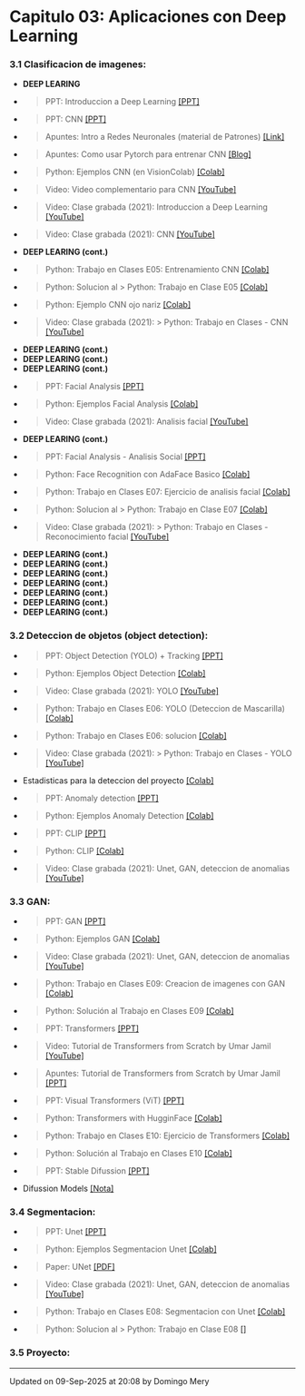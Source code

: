 
# Capitulo 03: Aplicaciones con Deep Learning
### 3.1 Clasificacion de imagenes:
* **DEEP LEARING** 
* > PPT: Introduccion a Deep Learning [[PPT]](CV03_Introduccion.pptx)
* > PPT: CNN [[PPT]](https://github.com/domingomery/vision/blob/master/clases/Cap03_DeepLearning/presentations/CV03_CNN.pptx)
* > Apuntes: Intro a Redes Neuronales (material de Patrones) [[Link]](https://github.com/domingomery/patrones?tab=readme-ov-file#clase-20-ma-27-may-2025)
* > Apuntes: Como usar Pytorch para entrenar CNN [[Blog]](https://medium.com/thecyphy/train-cnn-model-with-pytorch-21dafb918f48)
* > Python: Ejemplos CNN (en VisionColab) [[Colab]](https://github.com/domingomery/visioncolab#-image-classification)
* > Video: Video complementario para CNN [[YouTube]](https://youtu.be/cN_X4-0D1wg)
* > Video: Clase grabada (2021): Introduccion a Deep Learning [[YouTube]](https://youtu.be/tRQfQln8ZXQ)
* > Video: Clase grabada (2021): CNN [[YouTube]](https://youtu.be/RopqLlyndlU)
* **DEEP LEARING (cont.)** 
* > Python: Trabajo en Clases E05: Entrenamiento CNN [[Colab]](https://colab.research.google.com/drive/xxxx)
* > Python: Solucion al > Python: Trabajo en Clase E05 [[Colab]](https://colab.research.google.com/drive/xxxx)
* > Python: Ejemplo CNN ojo nariz [[Colab]](https://drive.google.com/file/d/1zXkffKtspfIrLIdxLeEGx0uxeSnyd0B-/view?usp=sharing)
* > Video: Clase grabada (2021): > Python: Trabajo en Clases - CNN [[YouTube]](https://youtu.be/yD4T5rPJ9hE)
* **DEEP LEARING (cont.)** 
* **DEEP LEARING (cont.)** 
* **DEEP LEARING (cont.)** 
* > PPT: Facial Analysis [[PPT]](https://www.dropbox.com/s/k45nta3dn02vxpe/2021_AnalisisFacial_Teaching.pptx?dl=0)
* > Python: Ejemplos Facial Analysis [[Colab]](https://github.com/domingomery/visioncolab#-facial-analysis)
* > Video: Clase grabada (2021): Analisis facial [[YouTube]](https://youtu.be/GBeisP4GBz8)
* **DEEP LEARING (cont.)** 
* > PPT: Facial Analysis - Analisis Social [[PPT]](https://www.dropbox.com/s/riu9yvy659ut4x5/2022-FacialAnalysis-Social.pptx?dl=0)
* > Python: Face Recognition con AdaFace Basico [[Colab]](https://colab.research.google.com/drive/1gPxbtx0Ueqc3fSSNFGWhDULxDSajxrfZ)
* > Python: Trabajo en Clases E07: Ejercicio de analisis facial [[Colab]](https://colab.research.google.com/drive/xxxxx)
* > Python: Solucion al > Python: Trabajo en Clase E07 [[Colab]](https://colab.research.google.com/drive/ossso)
* > Video: Clase grabada (2021): > Python: Trabajo en Clases - Reconocimiento facial [[YouTube]](https://youtu.be/18U_41kq3N8)
* **DEEP LEARING (cont.)** 
* **DEEP LEARING (cont.)** 
* **DEEP LEARING (cont.)** 
* **DEEP LEARING (cont.)** 
* **DEEP LEARING (cont.)** 
* **DEEP LEARING (cont.)** 
* **DEEP LEARING (cont.)** 
### 3.2 Deteccion de objetos (object detection):
* > PPT: Object Detection (YOLO) + Tracking [[PPT]](https://github.com/domingomery/vision/blob/master/clases/Cap03_DeepLearning/presentations/CV03_ObjectDetection.pptx)
* > Python: Ejemplos Object Detection [[Colab]](https://colab.research.google.com/drive/1in7c2qcudM6hIgYkjLpRcNsY4_c4tU9X)
* > Video: Clase grabada (2021): YOLO [[YouTube]](https://youtu.be/-VcyIt0p7bA)
* > Python: Trabajo en Clases E06: YOLO (Deteccion de Mascarilla) [[Colab]](https://colab.research.google.com/drive/xxxxxx)
* > Python: Trabajo en Clases E06: solucion [[Colab]](https://colab.research.google.com/drive/xxxxxx)
* > Video: Clase grabada (2021): > Python: Trabajo en Clases - YOLO [[YouTube]](https://youtu.be/yqOI0lKAJ_w)
* Estadisticas para la deteccion del proyecto [[Colab]](https://colab.research.google.com/drive/1LDH79rK_BF9ZmYksOZ1iizWfNwJ0hsPr)
* > PPT: Anomaly detection [[PPT]](https://github.com/domingomery/vision/blob/master/clases/Cap03_DeepLearning/presentations/CV03_AnomalyDetection.pptx)
* > Python: Ejemplos Anomaly Detection [[Colab]](https://colab.research.google.com/drive/14pSLbxh8ogFDCV2IjzQbVDMFXBb7aG4i)
* > PPT: CLIP [[PPT]](https://github.com/domingomery/vision/blob/master/clases/Cap03_DeepLearning/presentations/CV03_CLIP.pptx)
* > Python: CLIP [[Colab]](https://drive.google.com/file/d/1gc58fR9cE1G1Uszu63P_9WnuHJx9-kKL)
* > Video: Clase grabada (2021): Unet, GAN, deteccion de anomalias [[YouTube]](https://youtu.be/5Y9UprUtlfg)
### 3.3 GAN:
* > PPT: GAN [[PPT]](https://github.com/domingomery/vision/blob/master/clases/Cap03_DeepLearning/presentations/CV03_GAN.pptx)
* > Python: Ejemplos GAN [[Colab]](https://github.com/domingomery/visioncolab#-generative-adversarial-network-gan)
* > Video: Clase grabada (2021): Unet, GAN, deteccion de anomalias [[YouTube]](https://youtu.be/5Y9UprUtlfg)
* > Python: Trabajo en Clases E09: Creacion de imagenes con GAN [[Colab]](https://colab.research.google.com/drive/xxxxxx)
* > Python: Solución al Trabajo en Clases E09 [[Colab]](https://colab.research.google.com/drive/xxxxxx)
* > PPT: Transformers [[PPT]](https://github.com/domingomery/vision/blob/master/clases/Cap03_DeepLearning/presentations/CV03_Transformers.pptx)
* > Video: Tutorial de Transformers from Scratch by Umar Jamil [[YouTube]](https://youtu.be/bCz4OMemCcA)
* > Apuntes: Tutorial de Transformers from Scratch by Umar Jamil [[PPT]](https://github.com/domingomery/vision/blob/master/clases/Cap03_DeepLearning/presentations/CV03_Diagrams_V2_Transformers.pdf)
* > PPT: Visual Transformers (ViT) [[PPT]](https://github.com/domingomery/vision/blob/master/clases/Cap03_DeepLearning/presentations/CV03_VisualTransformers.pptx)
* > Python: Transformers with HugginFace [[Colab]](https://drive.google.com/file/d/1dKyjqNNgulTdObwSxyXJpaLq1RCZ-SrZ/view)
* > Python: Trabajo en Clases E10: Ejercicio de Transformers [[Colab]](https://colab.research.google.com/drive/xxxxx)
* > Python: Solución al Trabajo en Clases E10 [[Colab]](https://colab.research.google.com/drive/xxxxx)
* > PPT: Stable Difussion [[PPT]](https://github.com/domingomery/vision/blob/master/clases/Cap03_DeepLearning/presentations/CV03_StableDiffusion.pptx)
* Difussion Models [[Nota]](https://www.superannotate.com/blog/diffusion-models)
### 3.4 Segmentacion:
* > PPT: Unet [[PPT]](https://github.com/domingomery/vision/blob/master/clases/Cap03_DeepLearning/presentations/CV03_UNet.pptx)
* > Python: Ejemplos Segmentacion Unet [[Colab]](https://colab.research.google.com/drive/1DA1zOxQnhp9Lae7yIROa5rLV7aMNT0mn)
* > Paper: UNet [[PDF]](https://arxiv.org/pdf/1505.04597.pdf)
* > Video: Clase grabada (2021): Unet, GAN, deteccion de anomalias [[YouTube]](https://youtu.be/5Y9UprUtlfg)
* > Python: Trabajo en Clases E08: Segmentacion con Unet [[Colab]](https://colab.research.google.com/drive/xxxxxx)
* > Python: Solucion al > Python: Trabajo en Clase E08 [[]](https://colab.research.google.com/drive/xxxxxx)
### 3.5 Proyecto:
---


Updated on 09-Sep-2025 at 20:08 by Domingo Mery
